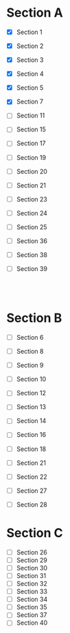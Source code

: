 # Section A

- [x] Section 1
- [x] Section 2
- [x] Section 3
- [x] Section 4
- [x] Section 5
- [x] Section 7
- [ ] Section 11
- [ ] Section 15
- [ ] Section 17
- [ ] Section 19
- [ ] Section 20
- [ ] Section 21
- [ ] Section 23
- [ ] Section 24
- [ ] Section 25
- [ ] Section 36
- [ ] Section 38
- [ ] Section 39


<br><br>

# Section B

- [ ] Section 6
- [ ] Section 8
- [ ] Section 9
- [ ] Section 10
- [ ] Section 12
- [ ] Section 13    
- [ ] Section 14    
- [ ] Section 16    
- [ ] Section 18    
- [ ] Section 21    
- [ ] Section 22    
- [ ] Section 27    
- [ ] Section 28    


# Section C

- [ ] Section 26
- [ ] Section 29
- [ ] Section 30
- [ ] Section 31
- [ ] Section 32
- [ ] Section 33
- [ ] Section 34
- [ ] Section 35
- [ ] Section 37
- [ ] Section 40